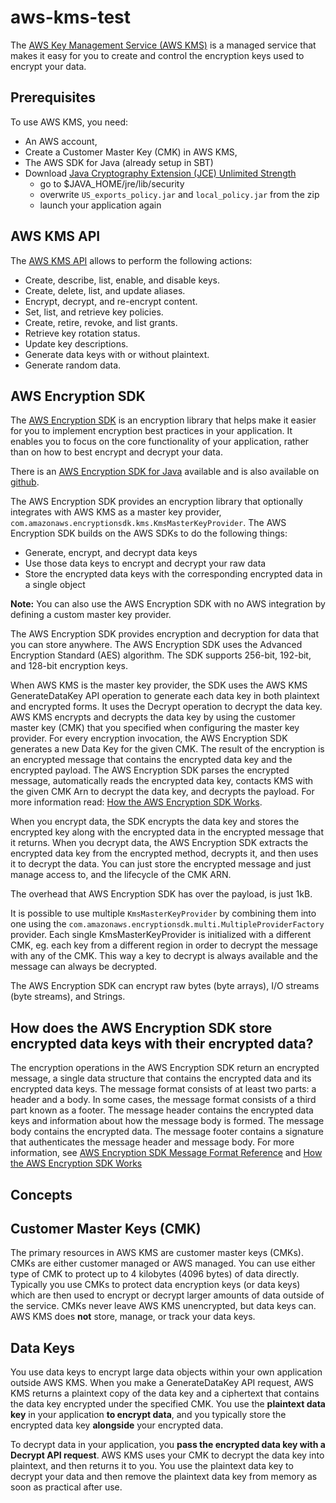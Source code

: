 # aws-kms-test
The [AWS Key Management Service (AWS KMS)](http://docs.aws.amazon.com/kms/latest/developerguide/overview.html) is a managed service 
that makes it easy for you to create and control the encryption keys used to encrypt your data.

## Prerequisites
To use AWS KMS, you need:

- An AWS account,
- Create a Customer Master Key (CMK) in AWS KMS,
- The AWS SDK for Java (already setup in SBT)
- Download [Java Cryptography Extension (JCE) Unlimited Strength ](http://www.oracle.com/technetwork/java/javase/downloads/jce8-download-2133166.html)
  - go to $JAVA_HOME/jre/lib/security
  - overwrite `US_exports_policy.jar` and `local_policy.jar` from the zip
  - launch your application again

## AWS KMS API
The [AWS KMS API](http://docs.aws.amazon.com/kms/latest/developerguide/programming-top.html) allows to perform
the following actions:

- Create, describe, list, enable, and disable keys.
- Create, delete, list, and update aliases.
- Encrypt, decrypt, and re-encrypt content.
- Set, list, and retrieve key policies.
- Create, retire, revoke, and list grants.
- Retrieve key rotation status.
- Update key descriptions.
- Generate data keys with or without plaintext.
- Generate random data.

## AWS Encryption SDK
The [AWS Encryption SDK](http://docs.aws.amazon.com/encryption-sdk/latest/developer-guide/introduction.html) is an encryption library that helps make it easier for you to implement encryption best practices 
in your application. It enables you to focus on the core functionality of your application, rather than on how to best encrypt 
and decrypt your data.

There is an [AWS Encryption SDK for Java](http://docs.aws.amazon.com/encryption-sdk/latest/developer-guide/java.html) available
and is also available on [github](https://github.com/awslabs/aws-encryption-sdk-java).

The AWS Encryption SDK provides an encryption library that optionally integrates with AWS KMS as a master key provider,
`com.amazonaws.encryptionsdk.kms.KmsMasterKeyProvider`. The AWS Encryption SDK builds on the AWS SDKs to do the following things:

- Generate, encrypt, and decrypt data keys
- Use those data keys to encrypt and decrypt your raw data
- Store the encrypted data keys with the corresponding encrypted data in a single object

**Note:** You can also use the AWS Encryption SDK with no AWS integration by defining a custom master key provider.

The AWS Encryption SDK provides encryption and decryption for data that you can store anywhere. The AWS Encryption SDK 
uses the Advanced Encryption Standard (AES) algorithm. The SDK supports 256-bit, 192-bit, and 128-bit encryption keys.

When AWS KMS is the master key provider, the SDK uses the AWS KMS GenerateDataKey API operation to generate each data key 
in both plaintext and encrypted forms. It uses the Decrypt operation to decrypt the data key. AWS KMS encrypts and decrypts 
the data key by using the customer master key (CMK) that you specified when configuring the master key provider. For every
encryption invocation, the AWS Encryption SDK generates a new Data Key for the given CMK. The result of the encryption is an encrypted
message that contains the encrypted data key and the encrypted payload. The AWS Encryption SDK parses the encrypted message,
automatically reads the encrypted data key, contacts KMS with the given CMK Arn to decrypt the data key, and decrypts the payload.
For more information read: [How the AWS Encryption SDK Works](http://docs.aws.amazon.com/encryption-sdk/latest/developer-guide/how-it-works.html).

When you encrypt data, the SDK encrypts the data key and stores the encrypted key along with the encrypted data in the 
encrypted message that it returns. When you decrypt data, the AWS Encryption SDK extracts the encrypted data key from the 
encrypted method, decrypts it, and then uses it to decrypt the data. You can just store the encrypted message and just manage
access to, and the lifecycle of the CMK ARN.

The overhead that AWS Encryption SDK has over the payload, is just 1kB.

It is possible to use multiple `KmsMasterKeyProvider` by combining them into one using the 
`com.amazonaws.encryptionsdk.multi.MultipleProviderFactory` provider. Each single KmsMasterKeyProvider is initialized 
with a different CMK, eg. each key from a different region in order to decrypt the message with any of the CMK. This way
a key to decrypt is always available and the message can always be decrypted.  

The AWS Encryption SDK can encrypt raw bytes (byte arrays), I/O streams (byte streams), and Strings.

## How does the AWS Encryption SDK store encrypted data keys with their encrypted data?
The encryption operations in the AWS Encryption SDK return an encrypted message, a single data structure that contains 
the encrypted data and its encrypted data keys. The message format consists of at least two parts: a header and a body. 
In some cases, the message format consists of a third part known as a footer. The message header contains the encrypted 
data keys and information about how the message body is formed. The message body contains the encrypted data. The message 
footer contains a signature that authenticates the message header and message body. For more information, 
see [AWS Encryption SDK Message Format Reference](http://docs.aws.amazon.com/encryption-sdk/latest/developer-guide/message-format.html) 
and [How the AWS Encryption SDK Works](http://docs.aws.amazon.com/encryption-sdk/latest/developer-guide/how-it-works.html)

## Concepts

## Customer Master Keys (CMK)
The primary resources in AWS KMS are customer master keys (CMKs). CMKs are either customer managed or AWS managed. 
You can use either type of CMK to protect up to 4 kilobytes (4096 bytes) of data directly. Typically you use CMKs to 
protect data encryption keys (or data keys) which are then used to encrypt or decrypt larger amounts of data outside of 
the service. CMKs never leave AWS KMS unencrypted, but data keys can. AWS KMS does **not** store, manage, or track your data keys.

## Data Keys
You use data keys to encrypt large data objects within your own application outside AWS KMS. When you make a 
GenerateDataKey API request, AWS KMS returns a plaintext copy of the data key and a ciphertext that contains the data 
key encrypted under the specified CMK. You use the **plaintext data key** in your application **to encrypt data**, 
and you typically store the encrypted data key **alongside** your encrypted data.

To decrypt data in your application, you **pass the encrypted data key with a Decrypt API request**. AWS KMS uses 
your CMK to decrypt the data key into plaintext, and then returns it to you. You use the plaintext data key to decrypt 
your data and then remove the plaintext data key from memory as soon as practical after use.

